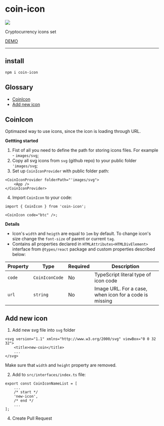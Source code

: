 # coin-icon

<a href="https://www.npmjs.com/package/coin-icon">
    <img src="https://nodei.co/npm/coin-icon.png?mini=true"/>
</a>

Cryptocurrency icons set

[DEMO](https://varp.com/coin-icons)

---

## install

```tsx
npm i coin-icon
```

## Glossary

-   [CoinIcon](#CoinIcon)
-   [Add new icon](#add-new-icon)

## CoinIcon

Optimazed way to use icons, since the icon is loading through URL.

**Gettting started**

1. Fist of all you need to define the path for storing icons files. For example - `images/svg`;
2. Copy all svg icons from `svg` (github repo) to your public folder `'images/svg`;
3. Set up `CoinIconProvider` with public folder path:

```tsx
<CoinIconProvider folderPath="'images/svg">
    <App />
</CoinIconProvider>
```

4. Import `CoinIcon` to your code:

```tsx
import { CoinIcon } from 'coin-icon';

<CoinIcon code="btc" />;
```

**Details**

-   Icon's `width` and `heigth` are equal to `1em` by default. To change icon's size change the `font-size` of parent or current `tag`.
-   Contains all properties declared in `HTMLAttributes<HTMLDivElement>` interface from `@types/react` package and custom properties described below:

| Property | Type           | Required | Description                                            |
| -------- | -------------- | -------- | ------------------------------------------------------ |
| `code`   | `CoinIconCode` | No       | TypeScript literal type of icon code                   |
| `url`    | `string`       | No       | Image URL. For a case, when icon for a code is missing |

## Add new icon

1. Add new svg file into `svg` folder

```tsx
<svg version="1.1" xmlns="http://www.w3.org/2000/svg" viewBox="0 0 32 32">
    <title>new-coin</title>
    ...
</svg>
```

Make sure that `width` and `height` property are removed.

2. Add to `src/interfaces/index.ts` file:

```tsx
export const CoinIconNameList = [
    ...
    /* start */
    'new-icon',
    /* end */
    ...
];
```

4. Create Pull Request
